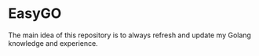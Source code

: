 # EasyGO
The main idea of this repository is to always refresh and update my Golang knowledge and experience.
